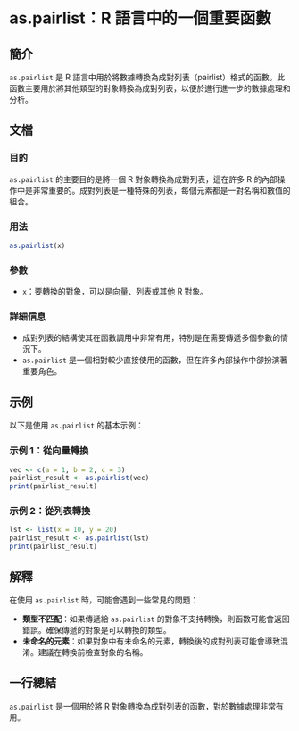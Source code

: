 <!--
Meta Description: # as.pairlist：R 語言中的一個重要函數 ## 簡介 `as.pairlist` 是 R 語言中用於將數據轉換為成對列表（pairlist）格式的函數。此函數主要用於將其他類型的對象轉換為成對列表，以便於進行進一步的數據處理和分析。 ## 文檔 ### 目的 `as.pairlist` ...
Meta Keywords: pairlist, pairlist_result, vec, print, lst
-->

# as.pairlist：R 語言中的一個重要函數

## 簡介
`as.pairlist` 是 R 語言中用於將數據轉換為成對列表（pairlist）格式的函數。此函數主要用於將其他類型的對象轉換為成對列表，以便於進行進一步的數據處理和分析。

## 文檔
### 目的
`as.pairlist` 的主要目的是將一個 R 對象轉換為成對列表，這在許多 R 的內部操作中是非常重要的。成對列表是一種特殊的列表，每個元素都是一對名稱和數值的組合。

### 用法
```R
as.pairlist(x)
```

### 參數
- `x`：要轉換的對象，可以是向量、列表或其他 R 對象。

### 詳細信息
- 成對列表的結構使其在函數調用中非常有用，特別是在需要傳遞多個參數的情況下。
- `as.pairlist` 是一個相對較少直接使用的函數，但在許多內部操作中卻扮演著重要角色。

## 示例
以下是使用 `as.pairlist` 的基本示例：

### 示例 1：從向量轉換
```R
vec <- c(a = 1, b = 2, c = 3)
pairlist_result <- as.pairlist(vec)
print(pairlist_result)
```

### 示例 2：從列表轉換
```R
lst <- list(x = 10, y = 20)
pairlist_result <- as.pairlist(lst)
print(pairlist_result)
```

## 解釋
在使用 `as.pairlist` 時，可能會遇到一些常見的問題：

- **類型不匹配**：如果傳遞給 `as.pairlist` 的對象不支持轉換，則函數可能會返回錯誤。確保傳遞的對象是可以轉換的類型。
- **未命名的元素**：如果對象中有未命名的元素，轉換後的成對列表可能會導致混淆。建議在轉換前檢查對象的名稱。

## 一行總結
`as.pairlist` 是一個用於將 R 對象轉換為成對列表的函數，對於數據處理非常有用。